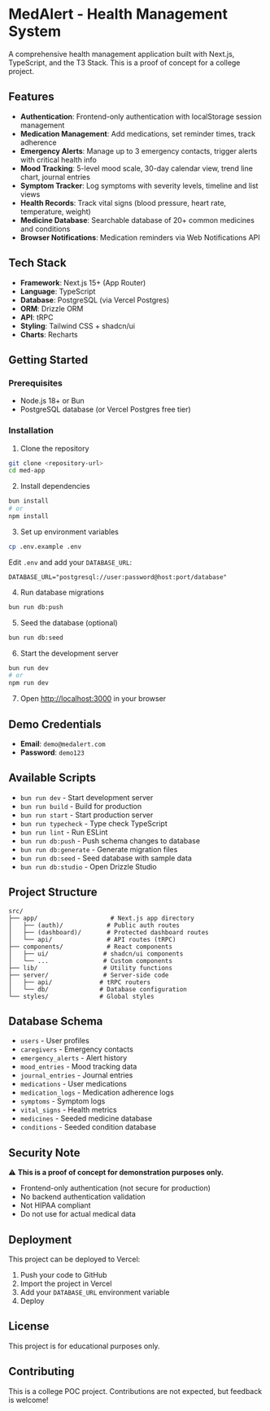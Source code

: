 # MedAlert - Health Management System

A comprehensive health management application built with Next.js, TypeScript, and the T3 Stack. This is a proof of concept for a college project.

## Features

- **Authentication**: Frontend-only authentication with localStorage session management
- **Medication Management**: Add medications, set reminder times, track adherence
- **Emergency Alerts**: Manage up to 3 emergency contacts, trigger alerts with critical health info
- **Mood Tracking**: 5-level mood scale, 30-day calendar view, trend line chart, journal entries
- **Symptom Tracker**: Log symptoms with severity levels, timeline and list views
- **Health Records**: Track vital signs (blood pressure, heart rate, temperature, weight)
- **Medicine Database**: Searchable database of 20+ common medicines and conditions
- **Browser Notifications**: Medication reminders via Web Notifications API

## Tech Stack

- **Framework**: Next.js 15+ (App Router)
- **Language**: TypeScript
- **Database**: PostgreSQL (via Vercel Postgres)
- **ORM**: Drizzle ORM
- **API**: tRPC
- **Styling**: Tailwind CSS + shadcn/ui
- **Charts**: Recharts

## Getting Started

### Prerequisites

- Node.js 18+ or Bun
- PostgreSQL database (or Vercel Postgres free tier)

### Installation

1. Clone the repository
```bash
git clone <repository-url>
cd med-app
```

2. Install dependencies
```bash
bun install
# or
npm install
```

3. Set up environment variables
```bash
cp .env.example .env
```

Edit `.env` and add your `DATABASE_URL`:
```
DATABASE_URL="postgresql://user:password@host:port/database"
```

4. Run database migrations
```bash
bun run db:push
```

5. Seed the database (optional)
```bash
bun run db:seed
```

6. Start the development server
```bash
bun run dev
# or
npm run dev
```

7. Open [http://localhost:3000](http://localhost:3000) in your browser

## Demo Credentials

- **Email**: `demo@medalert.com`
- **Password**: `demo123`

## Available Scripts

- `bun run dev` - Start development server
- `bun run build` - Build for production
- `bun run start` - Start production server
- `bun run typecheck` - Type check TypeScript
- `bun run lint` - Run ESLint
- `bun run db:push` - Push schema changes to database
- `bun run db:generate` - Generate migration files
- `bun run db:seed` - Seed database with sample data
- `bun run db:studio` - Open Drizzle Studio

## Project Structure

```
src/
├── app/                    # Next.js app directory
│   ├── (auth)/            # Public auth routes
│   ├── (dashboard)/       # Protected dashboard routes
│   └── api/               # API routes (tRPC)
├── components/            # React components
│   ├── ui/               # shadcn/ui components
│   └── ...               # Custom components
├── lib/                  # Utility functions
├── server/               # Server-side code
│   ├── api/             # tRPC routers
│   └── db/              # Database configuration
└── styles/              # Global styles
```

## Database Schema

- `users` - User profiles
- `caregivers` - Emergency contacts
- `emergency_alerts` - Alert history
- `mood_entries` - Mood tracking data
- `journal_entries` - Journal entries
- `medications` - User medications
- `medication_logs` - Medication adherence logs
- `symptoms` - Symptom logs
- `vital_signs` - Health metrics
- `medicines` - Seeded medicine database
- `conditions` - Seeded condition database

## Security Note

⚠️ **This is a proof of concept for demonstration purposes only.**

- Frontend-only authentication (not secure for production)
- No backend authentication validation
- Not HIPAA compliant
- Do not use for actual medical data

## Deployment

This project can be deployed to Vercel:

1. Push your code to GitHub
2. Import the project in Vercel
3. Add your `DATABASE_URL` environment variable
4. Deploy

## License

This project is for educational purposes only.

## Contributing

This is a college POC project. Contributions are not expected, but feedback is welcome!
